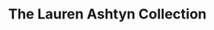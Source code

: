 ---
title: "The Lauren Ashtyn Collection"
url: /spartanburg/the-lauren-ashtyn-collection/
shop: shop
---